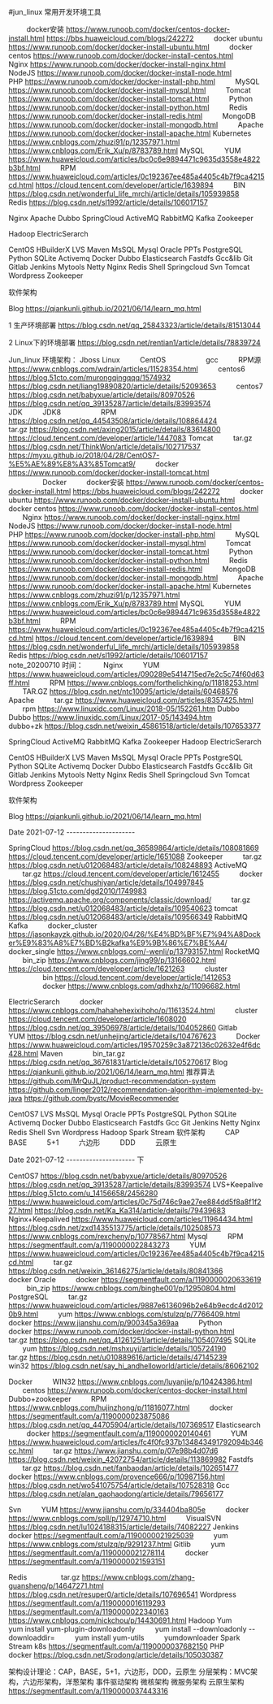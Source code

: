 #jun_linux 常用开发环境工具



         docker安装
https://www.runoob.com/docker/centos-docker-install.html
https://bbs.huaweicloud.com/blogs/242272
         docker ubuntu
https://www.runoob.com/docker/docker-install-ubuntu.html
         docker centos
https://www.runoob.com/docker/docker-install-centos.html
         Nginx
https://www.runoob.com/docker/docker-install-nginx.html
         NodeJS
https://www.runoob.com/docker/docker-install-node.html
         PHP
https://www.runoob.com/docker/docker-install-php.html
         MySQL
https://www.runoob.com/docker/docker-install-mysql.html
         Tomcat
https://www.runoob.com/docker/docker-install-tomcat.html
         Python
https://www.runoob.com/docker/docker-install-python.html
         Redis
https://www.runoob.com/docker/docker-install-redis.html
         MongoDB
https://www.runoob.com/docker/docker-install-mongodb.html
         Apache
https://www.runoob.com/docker/docker-install-apache.html
Kubernetes
https://www.cnblogs.com/zhuzi91/p/12357971.html
https://www.cnblogs.com/Erik_Xu/p/8783789.html
MySQL
         YUM
https://www.huaweicloud.com/articles/bc0c6e9894471c9635d3558e4822b3bf.html
         RPM
https://www.huaweicloud.com/articles/0c192367ee485a4405c4b7f9ca4215cd.html
https://cloud.tencent.com/developer/article/1639894
         BIN
https://blog.csdn.net/wonderful_life_mrchi/article/details/105939858
        
Redis
https://blog.csdn.net/sl1992/article/details/106017157

Nginx
Apache
Dubbo
SpringCloud
ActiveMQ
RabbitMQ
Kafka
Zookeeper


Hadoop
ElectricSerarch

CentOS
HBuilderX
LVS
Maven
MsSQL
Mysql
Oracle
PPTs
PostgreSQL
Python
SQLite
Activemq
Docker
Dubbo
Elasticsearch
Fastdfs
Gcc&lib
Git
Gitlab
Jenkins
Mytools
Netty
Nginx
Redis
Shell
Springcloud
Svn
Tomcat
Wordpress
Zookeeper

软件架构

Blog
https://qiankunli.github.io/2021/06/14/learn_mq.html




1 生产环境部署
https://blog.csdn.net/qq_25843323/article/details/81513044

2 Linux下的环境部署
https://blog.csdn.net/rentian1/article/details/78839724

Jun_linux 环境架构：
Jboss
Linux
         CentOS
                   gcc
         RPM源
https://www.cnblogs.com/wdrain/articles/11528354.html
         centos6
https://blog.51cto.com/murongqingqqq/1574932
https://blog.csdn.net/liang19890820/article/details/52093653
         centos7
https://blog.csdn.net/babyxue/article/details/80970526
https://blog.csdn.net/qq_39135287/article/details/83993574
                  
JDK
         JDK8
                   RPM
https://blog.csdn.net/qq_44543508/article/details/108864424
                   tar.gz
https://blog.csdn.net/axing2015/article/details/83614800
https://cloud.tencent.com/developer/article/1447083
Tomcat
         tar.gz
https://blog.csdn.net/ThinkWon/article/details/102717537
https://myxu.github.io/2018/04/28/CentOS7-%E5%AE%89%E8%A3%85Tomcat9/
         docker
https://www.runoob.com/docker/docker-install-tomcat.html
        
                  
Docker
         docker安装
https://www.runoob.com/docker/centos-docker-install.html
https://bbs.huaweicloud.com/blogs/242272
         docker ubuntu
https://www.runoob.com/docker/docker-install-ubuntu.html
         docker centos
https://www.runoob.com/docker/docker-install-centos.html
         Nginx
https://www.runoob.com/docker/docker-install-nginx.html
         NodeJS
https://www.runoob.com/docker/docker-install-node.html
         PHP
https://www.runoob.com/docker/docker-install-php.html
         MySQL
https://www.runoob.com/docker/docker-install-mysql.html
         Tomcat
https://www.runoob.com/docker/docker-install-tomcat.html
         Python
https://www.runoob.com/docker/docker-install-python.html
         Redis
https://www.runoob.com/docker/docker-install-redis.html
         MongoDB
https://www.runoob.com/docker/docker-install-mongodb.html
         Apache
https://www.runoob.com/docker/docker-install-apache.html
Kubernetes
https://www.cnblogs.com/zhuzi91/p/12357971.html
https://www.cnblogs.com/Erik_Xu/p/8783789.html
MySQL
         YUM
https://www.huaweicloud.com/articles/bc0c6e9894471c9635d3558e4822b3bf.html
         RPM
https://www.huaweicloud.com/articles/0c192367ee485a4405c4b7f9ca4215cd.html
https://cloud.tencent.com/developer/article/1639894
         BIN
https://blog.csdn.net/wonderful_life_mrchi/article/details/105939858
        
Redis
https://blog.csdn.net/sl1992/article/details/106017157
        
        
        
note_20200710 时间：
        
Nginx
         YUM
https://www.huaweicloud.com/articles/090289e5414715ed7e2c5c74f60d63ff.html
         RPM
https://www.cnblogs.com/forthelichking/p/11818253.html
         TAR.GZ
https://blog.csdn.net/ntc10095/article/details/60468576
        
Apache
         tar.gz
https://www.huaweicloud.com/articles/8357425.html
         rpm
https://www.linuxidc.com/Linux/2018-05/152261.htm
Dubbo
         Dubbo
https://www.linuxidc.com/Linux/2017-05/143494.htm
         dubbo+zk
https://blog.csdn.net/weixin_45861518/article/details/107653377

SpringCloud
ActiveMQ
RabbitMQ
Kafka
Zookeeper
Hadoop
ElectricSerarch

CentOS
HBuilderX
LVS
Maven
MsSQL
Mysql
Oracle
PPTs
PostgreSQL
Python
SQLite
Activemq
Docker
Dubbo
Elasticsearch
Fastdfs
Gcc&lib
Git
Gitlab
Jenkins
Mytools
Netty
Nginx
Redis
Shell
Springcloud
Svn
Tomcat
Wordpress
Zookeeper

软件架构

Blog
https://qiankunli.github.io/2021/06/14/learn_mq.html



Date 2021-07-12 ---------------------

SpringCloud
https://blog.csdn.net/qq_36589864/article/details/108081869
https://cloud.tencent.com/developer/article/1651088
Zookeeper
         tar.gz
https://blog.csdn.net/u012068483/article/details/108248893
ActiveMQ
         tar.gz
https://cloud.tencent.com/developer/article/1612455
         docker
https://blog.csdn.net/chushiyan/article/details/104997845
https://blog.51cto.com/dgd2010/1749983
https://activemq.apache.org/components/classic/download/
         tar.gz
https://blog.csdn.net/u012068483/article/details/109540623
tomcat
https://blog.csdn.net/u012068483/article/details/109566349
RabbitMQ
Kafka
         docker_cluster
https://jasonkayzk.github.io/2020/04/26/%E4%BD%BF%E7%94%A8Docker%E9%83%A8%E7%BD%B2kafka%E9%9B%86%E7%BE%A4/
         docker_single
https://www.cnblogs.com/-wenli/p/13793157.html
RocketMQ
         bin_zip
https://www.cnblogs.com/jing99/p/13166602.html
https://cloud.tencent.com/developer/article/1621263
         cluster
                   bin
https://cloud.tencent.com/developer/article/1412653
                   docker
https://www.cnblogs.com/qdhxhz/p/11096682.html
        

ElectricSerarch
         docker
https://www.cnblogs.com/hahahehexixihoho/p/11613524.html
         cluster
https://cloud.tencent.com/developer/article/1608020
https://blog.csdn.net/qq_39506978/article/details/104052860
Gitlab
         YUM
https://blog.csdn.net/unhejing/article/details/104767623
         Docker
https://www.huaweicloud.com/articles/19570259c3a872136c02632e4f6dc428.html
Maven     
         bin_tar.gz
https://blog.csdn.net/qq_36761831/article/details/105270617
Blog
https://qiankunli.github.io/2021/06/14/learn_mq.html
推荐算法
https://github.com/MrQuJL/product-recommendation-system
https://github.com/linger2012/recommendation-algorithm-implemented-by-java
https://github.com/bystc/MovieRecommender

CentOS7
LVS
MsSQL
Mysql
Oracle
PPTs
PostgreSQL
Python
SQLite
Activemq
Docker
Dubbo
Elasticsearch
Fastdfs
Gcc
Git
Jenkins
Netty
Nginx
Redis
Shell
Svn
Wordpress
Hadoop
Spark
Stream
软件架构
         CAP
         BASE
         5+1
         六边形
         DDD
         云原生




Date 2021-07-12 --------------------- 下

CentOS7
https://blog.csdn.net/babyxue/article/details/80970526
https://blog.csdn.net/qq_39135287/article/details/83993574
LVS+Keepalive
https://blog.51cto.com/u_14156658/2456280
https://www.huaweicloud.com/articles/0c75d746c9ae27ee884dd5f8a8f1f227.html
https://blog.csdn.net/Ka_Ka314/article/details/79439683
Nginx+Keepalived
https://www.huaweicloud.com/articles/11964434.html
https://blog.csdn.net/zxd1435513775/article/details/102508573
https://www.cnblogs.com/rexcheny/p/10778567.html
Mysql
         RPM
https://segmentfault.com/a/1190000022843273
         YUM
https://www.huaweicloud.com/articles/0c192367ee485a4405c4b7f9ca4215cd.html
         tar.gz
https://blog.csdn.net/weixin_36146275/article/details/80841366
         docker
Oracle
         docker
https://segmentfault.com/a/1190000020633619
         bin_zip
https://www.cnblogs.com/binghe001/p/12950804.html
PostgreSQL
         tar.gz
https://www.huaweicloud.com/articles/9887e6136096b2e64b9ecdc4d20120b9.html
         yum
https://www.cnblogs.com/stulzq/p/7766409.html
         docker
https://www.jianshu.com/p/900345a369aa
        
Python
         docker
https://www.runoob.com/docker/docker-install-python.html
         tar.gz
https://blog.csdn.net/qq_41261251/article/details/105407495
SQLite
         yum
https://blog.csdn.net/mshxuyi/article/details/105724190
         tar.gz
https://blog.csdn.net/u010889616/article/details/47145239
         win32
https://blog.csdn.net/say_hi_andhelloworld/article/details/86062102

Docker
         WIN32
https://www.cnblogs.com/luyanjie/p/10424386.html
         centos
https://www.runoob.com/docker/centos-docker-install.html
Dubbo+zookeeper
         RPM
https://www.cnblogs.com/hujinzhong/p/11816077.html
         docker
https://segmentfault.com/a/1190000023875086
https://blog.csdn.net/qq_44705904/article/details/107369517
Elasticsearch
         docker
https://segmentfault.com/a/1190000020140461
         YUM
https://www.huaweicloud.com/articles/fc4f0fc937b134843491792094b346cc.html
         tar.gz
https://www.jianshu.com/p/07e98b4d07d6
https://blog.csdn.net/weixin_42072754/article/details/113869982
Fastdfs
         tar.gz
https://blog.csdn.net/fanbaodan/article/details/102651477
         docker
https://www.cnblogs.com/provence666/p/10987156.html
https://blog.csdn.net/wo541075754/article/details/107528318
Gcc
https://blog.csdn.net/alan_gaohaodong/article/details/79656177

Svn
         YUM
https://www.jianshu.com/p/334404ba805e
         docker
https://www.cnblogs.com/spll/p/12974710.html
         VisualSVN
https://blog.csdn.net/lu1024188315/article/details/74082227
Jenkins
         docker
https://segmentfault.com/a/1190000021925039
         yum
https://www.cnblogs.com/stulzq/p/9291237.html
Gitlib
         yum
https://segmentfault.com/a/1190000021278114
         docker
https://segmentfault.com/a/1190000021593151

Redis       
         tar.gz
https://www.cnblogs.com/zhang-guansheng/p/14647271.html
https://blog.csdn.net/resuper0/article/details/107696541
Wordpress
https://segmentfault.com/a/1190000016119293
https://segmentfault.com/a/1190000022340163
https://www.cnblogs.com/nickchou/p/14430691.html
Hadoop
Yum
         yum install yum-plugin-downloadonly
         yum install --downloadonly --downloaddir=<directory> <package>
         yum install yum-utils
         yumdownloader <package>
Spark
Stream
k8s
https://segmentfault.com/a/1190000037682150
PHP
         docker
https://blog.csdn.net/Srodong/article/details/105030387

架构设计理论：CAP，BASE，5+1，六边形，DDD，云原生
分层架构：MVC架构，六边形架构，洋葱架构
事件驱动架构
微核架构
微服务架构
云原生架构
https://segmentfault.com/a/1190000037443316
